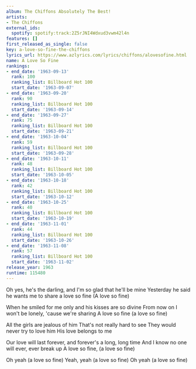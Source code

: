 ```yaml
---
album: The Chiffons Absolutely The Best!
artists:
- The Chiffons
external_ids:
  spotify: spotify:track:2Z5rJNI4Wdxud3vwm42l4n
features: []
first_released_as_single: false
key: a-love-so-fine-the-chiffons
lyrics_url: https://www.azlyrics.com/lyrics/chiffons/alovesofine.html
name: A Love So Fine
rankings:
- end_date: '1963-09-13'
  rank: 100
  ranking_list: Billboard Hot 100
  start_date: '1963-09-07'
- end_date: '1963-09-20'
  rank: 90
  ranking_list: Billboard Hot 100
  start_date: '1963-09-14'
- end_date: '1963-09-27'
  rank: 75
  ranking_list: Billboard Hot 100
  start_date: '1963-09-21'
- end_date: '1963-10-04'
  rank: 59
  ranking_list: Billboard Hot 100
  start_date: '1963-09-28'
- end_date: '1963-10-11'
  rank: 48
  ranking_list: Billboard Hot 100
  start_date: '1963-10-05'
- end_date: '1963-10-18'
  rank: 42
  ranking_list: Billboard Hot 100
  start_date: '1963-10-12'
- end_date: '1963-10-25'
  rank: 40
  ranking_list: Billboard Hot 100
  start_date: '1963-10-19'
- end_date: '1963-11-01'
  rank: 44
  ranking_list: Billboard Hot 100
  start_date: '1963-10-26'
- end_date: '1963-11-08'
  rank: 57
  ranking_list: Billboard Hot 100
  start_date: '1963-11-02'
release_year: 1963
runtime: 115480
---
```

Oh yes, he's the darling, and I'm so glad that he'll be mine
Yesterday he said he wants me to share a love so fine
(A love so fine)

When he smiled for me only and his kisses are so divine
From now on I won't be lonely, 'cause we're sharing
A love so fine (a love so fine)

All the girls are jealous of him
That's not really hard to see
They would never try to love him
His love belongs to me

Our love will last forever, and forever's a long, long time
And I know no one will ever, ever break up
A love so fine, (a love so fine)

Oh yeah (a love so fine)
Yeah, yeah (a love so fine)
Oh yeah (a love so fine)
